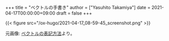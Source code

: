 +++
title = "ベクトルの手書き"
author = ["Yasuhito Takamiya"]
date = 2021-04-17T00:00:00+09:00
draft = false
+++

{{< figure src="/ox-hugo/2021-04-17_08-59-45_screenshot.png" >}}

元画像: [ベクトルの表記方法](https://physnotes.jp/foundations/b%5Fal/)より。
